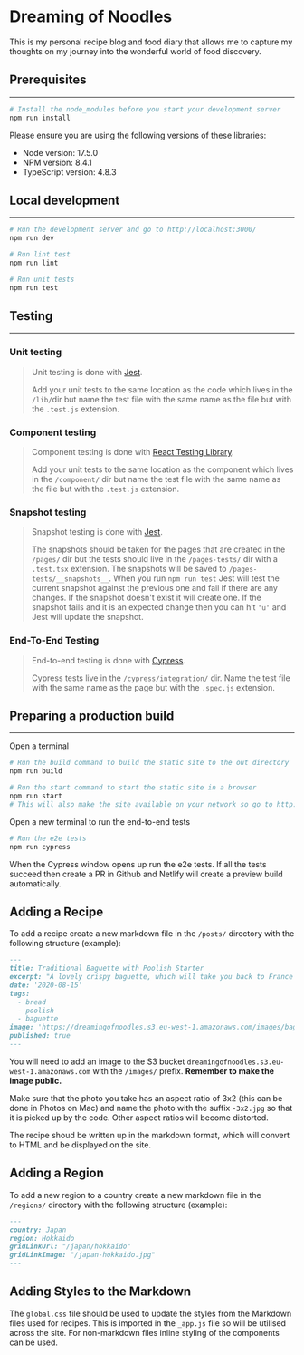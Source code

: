 # Dreaming of Noodles

This is my personal recipe blog and food diary that allows me to capture my thoughts on my journey into the wonderful world of food discovery. 

## Prerequisites
---
```bash
# Install the node_modules before you start your development server
npm run install
```
Please ensure you are using the following versions of these libraries:

- Node version: 17.5.0
- NPM version: 8.4.1
- TypeScript version: 4.8.3

## Local development 
---
```bash
# Run the development server and go to http://localhost:3000/
npm run dev

# Run lint test
npm run lint

# Run unit tests
npm run test
```

## Testing
---
### Unit testing
> Unit testing is done with [Jest](https://facebook.github.io/jest/).
>
>Add your unit tests to the same location as the code which lives in the `/lib/`dir but name the test file with the same name as the file but with the `.test.js` extension.

### Component testing

>Component testing is done with [React Testing Library](https://testing-library.com/docs/react-testing-library/intro).
>
>Add your unit tests to the same location as the component which lives in the `/component/` dir but name the test file with the same name as the file but with the `.test.js` extension.
>

### Snapshot testing
>Snapshot testing is done with [Jest](https://facebook.github.io/jest/).
>
>The snapshots should be taken for the pages that are created in the `/pages/` dir but the tests should live in the `/pages-tests/` dir with a `.test.tsx` extension. The snapshots will be saved to `/pages-tests/__snapshots__`. When you run `npm run test` Jest will test the current snapshot against the previous one and fail if there are any changes. If the snapshot doesn't exist it will create one. If the snapshot fails and it is an expected change then you can hit `'u'` and Jest will update the snapshot. 
### End-To-End Testing

>End-to-end testing is done with [Cypress](https://docs.cypress.io/guides/getting-started/introduction.html).
>
>Cypress tests live in the `/cypress/integration/` dir. Name the test file with the same name as the page but with the `.spec.js` extension.


## Preparing a production build
---
Open a terminal

```bash
# Run the build command to build the static site to the out directory
npm run build

# Run the start command to start the static site in a browser
npm run start
# This will also make the site available on your network so go to http://<ip>:3000/
```

Open a new terminal to run the end-to-end tests

```bash
# Run the e2e tests
npm run cypress
```

When the Cypress window opens up run the e2e tests. 
If all the tests succeed then create a PR in Github and Netlify will create a preview build automatically.

## Adding a Recipe

To add a recipe create a new markdown file in the `/posts/` directory with the following structure (example):
    
```markdown
---
title: Traditional Baguette with Poolish Starter
excerpt: "A lovely crispy baguette, which will take you back to France as soon as you hear the crunch of the crust under your knife."
date: '2020-08-15'
tags: 
  - bread
  - poolish
  - baguette
image: 'https://dreamingofnoodles.s3.eu-west-1.amazonaws.com/images/baguette-with-poolish.jpeg'
published: true
---
```

You will need to add an image to the S3 bucket `dreamingofnoodles.s3.eu-west-1.amazonaws.com` with the `/images/` prefix. __Remember to make the image public.__

Make sure that the photo you take has an aspect ratio of 3x2 (this can be done in Photos on Mac) and name the photo with the suffix `-3x2.jpg` so that it is picked
up by the code. Other aspect ratios will become distorted. 

The recipe shoud be written up in the markdown format, which will convert to HTML and be displayed on the site.

## Adding a Region

To add a new region to a country create a new markdown file in the `/regions/` directory with the following structure (example):

```markdown
---
country: Japan
region: Hokkaido
gridLinkUrl: "/japan/hokkaido"
gridLinkImage: "/japan-hokkaido.jpg"
---
```

## Adding Styles to the Markdown

The `global.css` file should be used to update the styles from the Markdown files used for recipes. This is imported in the `_app.js` file so will be utilised across the site. For non-markdown files inline styling of the components can be used.  